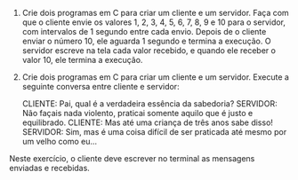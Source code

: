 1. Crie dois programas em C para criar um cliente e um servidor. Faça com que o cliente envie os valores 1, 2, 3, 4, 5, 6, 7, 8, 9 e 10 para o servidor, com intervalos de 1 segundo entre cada envio. Depois de o cliente enviar o número 10, ele aguarda 1 segundo e termina a execução. O servidor escreve na tela cada valor recebido, e quando ele receber o valor 10, ele termina a execução.

2. Crie dois programas em C para criar um cliente e um servidor. Execute a seguinte conversa entre cliente e servidor:

	CLIENTE: Pai, qual é a verdadeira essência da sabedoria?
	SERVIDOR: Não façais nada violento, praticai somente aquilo que é justo e equilibrado.
	CLIENTE: Mas até uma criança de três anos sabe disso!
	SERVIDOR: Sim, mas é uma coisa difícil de ser praticada até mesmo por um velho como eu...

Neste exercício, o cliente deve escrever no terminal as mensagens enviadas e recebidas.








